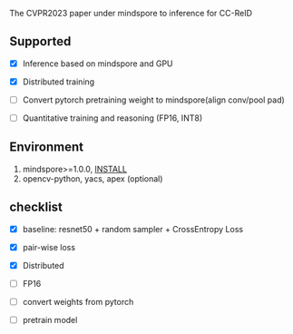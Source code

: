 The CVPR2023 paper under mindspore to inference for CC-ReID

## Supported
- [x] Inference based on mindspore and GPU
- [x] Distributed training
- [ ] Convert pytorch pretraining weight to mindspore(align conv/pool pad)
- [ ] Quantitative training and reasoning (FP16, INT8)


## Environment
1. mindspore>=1.0.0, [INSTALL](https://www.mindspore.cn/install)
3. opencv-python, yacs, apex (optional)


## checklist
- [x] baseline: resnet50 + random sampler + CrossEntropy Loss
- [x] pair-wise loss
- [x] Distributed
- [ ] FP16
- [ ] convert weights from pytorch
- [ ] pretrain model

